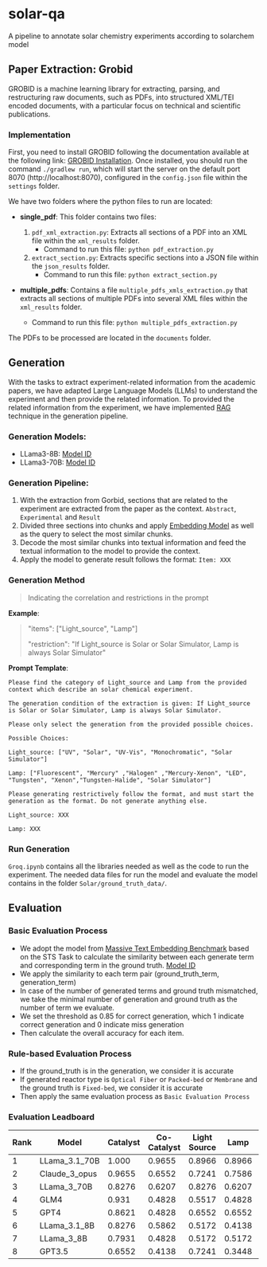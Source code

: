 # solar-qa
A pipeline to annotate solar chemistry experiments according to solarchem model


## Paper Extraction: Grobid

GROBID is a machine learning library for extracting, parsing, and restructuring raw documents, such as PDFs, into structured XML/TEI encoded documents, with a particular focus on technical and scientific publications.

### Implementation

First, you need to install GROBID following the documentation available at the following link: [GROBID Installation](https://grobid.readthedocs.io/en/latest/Install-Grobid/). Once installed, you should run the command `./gradlew run`, which will start the server on the default port 8070 (http://localhost:8070), configured in the `config.json` file within the `settings` folder.

We have two folders where the python files to run are located:

- **single_pdf**: This folder contains two files:
  1. `pdf_xml_extraction.py`: Extracts all sections of a PDF into an XML file within the `xml_results` folder.
     - Command to run this file: `python pdf_extraction.py`
  2. `extract_section.py`: Extracts specific sections into a JSON file within the `json_results` folder.
     - Command to run this file: `python extract_section.py`

- **multiple_pdfs**: Contains a file `multiple_pdfs_xmls_extraction.py` that extracts all sections of multiple PDFs into several XML files within the `xml_results` folder.
  - Command to run this file: `python multiple_pdfs_extraction.py`

The PDFs to be processed are located in the `documents` folder.

## Generation

With the tasks to extract experiment-related information from the academic papers, we have adapted Large Language Models (LLMs) to understand the experiment and then provide the related information. To provided the related information from the experiment, we have implemented [RAG](https://arxiv.org/abs/2005.11401) technique in the generation pipeline.

### Generation Models:
- LLama3-8B: [Model ID](https://huggingface.co/meta-llama/Meta-Llama-3-8B-Instruct)
- LLama3-70B: [Model ID](https://huggingface.co/meta-llama/Meta-Llama-3-70B-Instruct)

### Generation Pipeline:

1. With the extraction from Gorbid, sections that are related to the experiment are extracted from the paper as the context. `Abstract`, `Experimental` and `Result`
2. Divided three sections into chunks and apply [Embedding Model](https://huggingface.co/Salesforce/SFR-Embedding-Mistral) as well as the query to select the most similar chunks.
3. Decode the most similar chunks into textual information and feed the textual information to the model to provide the context.
4. Apply the model to generate result follows the format: `Item: XXX`

### Generation Method

> Indicating the correlation and restrictions in the prompt

**Example**:
> "items": ["Light_source", "Lamp"]
> 
> "restriction": "If Light_source is Solar or Solar Simulator, Lamp is always Solar Simulator"

**Prompt Template**:

    Please find the category of Light_source and Lamp from the provided context which describe an solar chemical experiment.

    The generation condition of the extraction is given: If Light_source is Solar or Solar Simulator, Lamp is always Solar Simulator.

    Please only select the generation from the provided possible choices.

    Possible Choices:

    Light_source: ["UV", "Solar", "UV-Vis", "Monochromatic", "Solar Simulator"]

    Lamp: ["Fluorescent", "Mercury" ,"Halogen" ,"Mercury-Xenon", "LED", "Tungsten", "Xenon","Tungsten-Halide", "Solar Simulator"]

    Please generating restrictively follow the format, and must start the generation as the format. Do not generate anything else.

    Light_source: XXX

    Lamp: XXX

### Run Generation

`Groq.ipynb` contains all the libraries needed as well as the code to run the experiment. The needed data files for run the model and evaluate the model contains in the folder `Solar/ground_truth_data/`.

## Evaluation

### Basic Evaluation Process
- We adopt the model from [Massive Text Embedding Benchmark](https://huggingface.co/blog/mteb) based on the STS Task to calculate the similarity between each generate term and corresponding term in the ground truth. [Model ID](https://huggingface.co/Salesforce/SFR-Embedding-Mistral)
- We apply the similarity to each term pair (ground_truth_term, generation_term)
- In case of the number of generated terms and ground truth mismatched, we take the minimal number of generation and ground truth as the number of term we evaluate.
- We set the threshold as 0.85 for correct generation, which 1 indicate correct generation and 0 indicate miss generation
- Then calculate the overall accuracy for each item.

### Rule-based Evaluation Process

- If the ground_truth is in the generation, we consider it is accurate
- If generated reactor type is `Optical Fiber` or `Packed-bed` or `Membrane` and the ground truth is `Fixed-bed`, we consider it is accurate
- Then apply the same evaluation process as `Basic Evaluation Process`



### Evaluation Leadboard

| Rank |   Model  | Catalyst | Co-Catalyst | Light Source | Lamp   | Reactor Type | Reaction Medium | Operation Mode |  Overall Average |
|------|------------|----------|-------------|--------------|--------|--------------|-----------------|----------------|----------------|
|1|LLama_3.1_70B|1.000|0.9655|0.8966|0.8966|0.8621|0.0345|0.9655|0.8030|
|2|Claude_3_opus|0.9655|0.6552|0.7241|0.7586|0.5517|0.6897|0.8966|0.7488|
|3|LLama_3_70B|0.8276|0.6207|0.8276|0.6207|0.3103|0.6207|0.8276|0.665|
|4|GLM4|0.931|0.4828|0.5517|0.4828|0.5517|0.6897|0.8966|0.6552|
|5|GPT4|0.8621|0.4828|0.6552|0.6552|0.4483|0.6207|0.8621|0.6552|
|6|LLama_3.1_8B|0.8276|0.5862|0.5172|0.4138|0.4828|0.6897|0.8276|0.6207|
|7|LLama_3_8B|0.7931|0.4828|0.5172|0.5172|0.3103|0.6552|0.7241|0.5714|
|8|GPT3.5|0.6552|0.4138|0.7241|0.3448|0.3448|0.5172|0.8966|0.5567|





